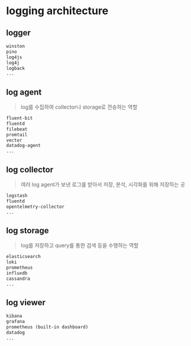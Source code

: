 # logging architecture

## logger

```txt
winston
pino
log4js
log4j
logback
...
```

## log agent

> log를 수집하여 collector나 storage로 전송하는 역할

```txt
fluent-bit
fluentd
filebeat
promtail
vector
datadog-agent
...
```

## log collector

> 여러 log agent가 보낸 로그를 받아서 저장, 분석, 시각화를 위해 저장하는 곳

```txt
logstash
fluentd
opentelmetry-collector
...
```

## log storage

> log를 저장하고 query를 통한 검색 등을 수행하는 역할

```txt
elasticsearch
loki
prometheus
influxdb
cassandra
...
```

## log viewer

```txt
kibana
grafana
prometheus (built-in dashboard)
datadog
...
```
